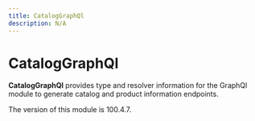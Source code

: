 ```yaml
---
title: CatalogGraphQl
description: N/A
---
```


# CatalogGraphQl

**CatalogGraphQl** provides type and resolver information for the GraphQl module
to generate catalog and product information endpoints.

<InlineAlert slots="text" />
The version of this module is 100.4.7.
